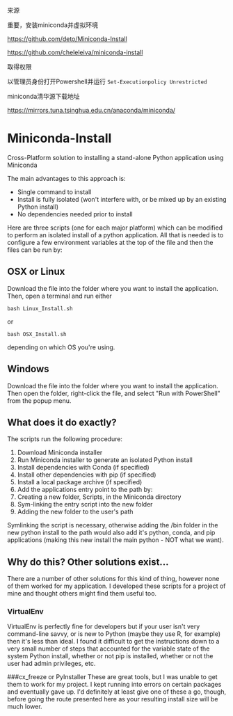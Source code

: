 来源 

重要，安装miniconda并虚拟环境

https://github.com/deto/Miniconda-Install

https://github.com/cheleleiva/miniconda-install



取得权限

以管理员身份打开Powershell并运行 `Set-Executionpolicy Unrestricted`



miniconda清华源下载地址

https://mirrors.tuna.tsinghua.edu.cn/anaconda/miniconda/





# Miniconda-Install

Cross-Platform solution to installing a stand-alone Python application using Miniconda

The main advantages to this approach is:
- Single command to install
- Install is fully isolated (won't interfere with, or be mixed up by an existing Python install)
- No dependencies needed prior to install

Here are three scripts (one for each major platform) which can be modified to perform an isolated install of a python application.  All that is needed is to configure a few environment variables at the top of the file and then the files can be run by:

## OSX or Linux
Download the file into the folder where you want to install the application.  Then, open a terminal and run either

    bash Linux_Install.sh

or

    bash OSX_Install.sh

depending on which OS you're using.

## Windows
Download the file into the folder where you want to install the application.  Then open the folder, right-click the file, and select "Run with PowerShell" from the popup menu.

## What does it do exactly?
The scripts run the following procedure:

1. Download Miniconda installer
2. Run Miniconda installer to generate an isolated Python install
3. Install dependencies with Conda (if specified)
4. Install other dependencies with pip (if specified)
5. Install a local package archive (if specified)
6. Add the applications entry point to the path by:
  1. Creating a new folder, Scripts,  in the Miniconda directory
  2. Sym-linking the entry script into the new folder
  3. Adding the new folder to the user's path

Symlinking the script is necessary, otherwise adding the /bin folder in the new python install to the path would also add it's python, conda, and pip applications (making this new install the main python - NOT what we want).

## Why do this?  Other solutions exist...
There are a number of other solutions for this kind of thing, however none of them worked for my application.  I developed these scripts for a project of mine and thought others might find them useful too.

### VirtualEnv
VirtualEnv is perfectly fine for developers but if your user isn't very command-line savvy, or is new to Python (maybe they use R, for example) then it's less than ideal.  I found it difficult to get the instructions down to a very small number of steps that accounted for the variable state of the system Python install, whether or not pip is installed, whether or not the user had admin privileges, etc.

###cx_freeze or PyInstaller
These are great tools, but I was unable to get them to work for my project.  I kept running into errors on certain packages and eventually gave up.  I'd definitely at least give one of these a go, though, before going the route presented here as your resulting install size will be much lower.
